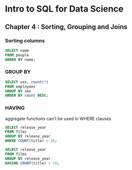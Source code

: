 # Intro to SQL for Data Science

## Chapter 4 : Sorting, Grouping and Joins

### Sorting columns
```sql
SELECT name
FROM people
ORDER BY name;
```

### GROUP BY 
```sql
SELECT sex, count(*)
FROM employees
GROUP BY sex
ORDER BY count DESC;
```

### HAVING
aggregate functions can't be used in WHERE clauses
```sql
SELECT release_year
FROM films
GROUP BY release_year
WHERE COUNT(title) > 10;

SELECT release_year
FROM films
GROUP BY release_year
HAVING COUNT(title) > 10;
```
